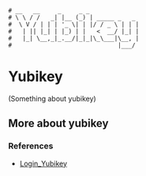 ```text
# __   __     _     _ _
# \ \ / /   _| |__ (_) | _____ _   _
#  \ V / | | | '_ \| | |/ / _ \ | | |
#   | || |_| | |_) | |   <  __/ |_| |
#   |_| \__,_|_.__/|_|_|\_\___|\__, |
#                              |___/
```

Yubikey
=======

(Something about yubikey)

More about yubikey
-------------------


### References

- [Login_Yubikey](https://www.benzedrine.ch/yubikey.html)
